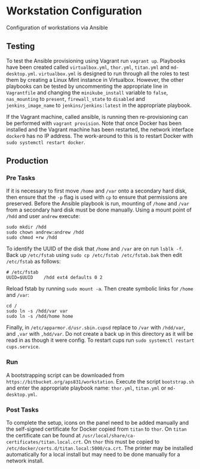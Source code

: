 # Workstation Configuration
Configuration of workstations via Ansible

## Testing
To test the Ansible provisioning using Vagrant run `vagrant up`.  Playbooks have been created called `virtualbox.yml`, `thor.yml`, `titan.yml` and `md-desktop.yml`. `virtualbox.yml` is designed to run through all the roles to test them by creating a Linux Mint instance in Virtualbox.  However, the other playbooks can be tested by uncommenting the appropriate line in `Vagrantfile` and changing the `minikube_install` variable to `false`, `nas_mounting` to `present`, `firewall_state` to `disabled` and `jenkins_image_name` to `jenkins/jenkins:latest` in the appropriate playbook.

If the Vagrant machine, called ansible, is running then re-provisioning can be performed with `vagrant provision`.  Note that once Docker has been installed and the Vagrant machine has been restarted, the network interface `docker0` has no IP address.  The work-around to this is to restart Docker with `sudo systemctl restart docker`.

## Production

### Pre Tasks
If it is necessary to first move `/home` and `/var` onto a secondary hard disk, then ensure that the `-p` flag is used with `cp` to ensure that permissions are preserved.  Before the Ansible playbook is run, mounting of `/home` and `/var` from a secondary hard disk must be done manually.  Using a mount point of `/hdd` and user `andrew` execute:

```
sudo mkdir /hdd
sudo chown andrew:andrew /hdd
sudo chmod +rw /hdd
```

To identify the UUID of the disk that `/home` and `/var` are on run `lsblk -f`.  Back up `/etc/fstab` using `sudo cp /etc/fstab /etc/fstab.bak` then edit `/etc/fstab` as follows:

```
# /etc/fstab
UUID=$UUID    /hdd ext4 defaults 0 2
```
Reload fstab by running `sudo mount -a`.  Then create symbolic links for `/home` and `/var`:

```
cd /
sudo ln -s /hdd/var var
sudo ln -s /hdd/home home
```

Finally, in `/etc/apparmor.d/usr.sbin.cupsd` replace to `/var` with `/hdd/var`, and `,var` with `,hdd/var`.  Do not create a back up in this directory as it will be read in as though it were config.  To restart cups run `sudo systemctl restart cups.service`.

### Run
A bootstrapping script can be downloaded from `https://bitbucket.org/aps831/workstation`.  Execute the script `bootstrap.sh` and enter the appropriate playbook name: `thor.yml`, `titan.yml` or `md-desktop.yml`.

### Post Tasks
To complete the setup, icons on the panel need to be added manually and the self-signed certificate for Docker copied from `titan` to `thor`.  On `titan` the certificate can be found at `/usr/local/share/ca-certificates/titan.local.crt`.  On `thor` this must be copied to `/etc/docker/certs.d/titan.local:5000/ca.crt`.  The printer may be installed automatically for a local install but may need to be done manually for a network install.
